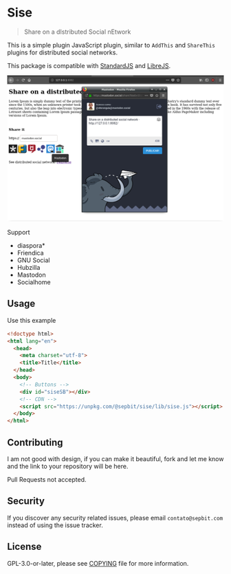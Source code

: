 # Sise

> Share on a dIstributed Social nEtwork

This is a simple plugin JavaScript plugin, similar to ``AddThis`` and ``ShareThis`` plugins for distributed social networks.

This package is compatible with [StandardJS](https://standardjs.com/) and [LibreJS](https://www.gnu.org/software/librejs).

![Screenshot](assets/images/screenshot.png)

Support

- diaspora\*
- Friendica
- GNU Social
- Hubzilla
- Mastodon
- Socialhome

## Usage

Use this example

``` html
<!doctype html>
<html lang="en">
  <head>
    <meta charset="utf-8">
    <title>Title</title>
  </head>
  <body>
    <!-- Buttons -->
    <div id="siseSB"></div>
    <!-- CDN -->
    <script src="https://unpkg.com/@sepbit/sise/lib/sise.js"></script>
  </body>
</html>
```

## Contributing

I am not good with design, if you can make it beautiful, fork and let me know and the link to your repository will be here.

Pull Requests not accepted.

## Security

If you discover any security related issues, please email `contato@sepbit.com` instead of using the issue tracker.

## License

GPL-3.0-or-later, please see [COPYING](COPYING) file for more information.
